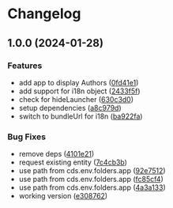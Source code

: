 # Changelog

## 1.0.0 (2024-01-28)


### Features

* add app to display Authors ([0fd41e1](https://github.com/marianfoo/cds-launchpad-plugin/commit/0fd41e1615f871f062b6c63e6a1f6a6bd58b2e65))
* add support for i18n object ([2433f5f](https://github.com/marianfoo/cds-launchpad-plugin/commit/2433f5f397845b30a514f54c4d7429afc222f3a8))
* check for hideLauncher ([630c3d0](https://github.com/marianfoo/cds-launchpad-plugin/commit/630c3d043adadbb6cf6a2e70bba2653d8da2fb95))
* setup dependencies ([a8c979d](https://github.com/marianfoo/cds-launchpad-plugin/commit/a8c979dc919eeabe1f1b2e259821a00c382b2b9c))
* switch to bundleUrl for i18n ([ba922fa](https://github.com/marianfoo/cds-launchpad-plugin/commit/ba922fadecf75211fa755965d0d3b52da9e800c2))


### Bug Fixes

* remove deps ([4101e21](https://github.com/marianfoo/cds-launchpad-plugin/commit/4101e215d9f61d577fe95b9aae888aecd2cd5916))
* request existing entity ([7c4cb3b](https://github.com/marianfoo/cds-launchpad-plugin/commit/7c4cb3b092f82693789f2937e715fad5db1d3a80))
* use path from cds.env.folders.app ([92e7512](https://github.com/marianfoo/cds-launchpad-plugin/commit/92e7512147b99f7890b8b7369becb7eae0966618))
* use path from cds.env.folders.app ([fc85cf4](https://github.com/marianfoo/cds-launchpad-plugin/commit/fc85cf4eb2b3588e013bad0843b15f1b80b75111))
* use path from cds.env.folders.app ([4a3a133](https://github.com/marianfoo/cds-launchpad-plugin/commit/4a3a1331c665159171e801c06ec69df5b877af33))
* working version ([e308762](https://github.com/marianfoo/cds-launchpad-plugin/commit/e3087629adbcd1931ef7b992c1e631bd930ad9d2))
